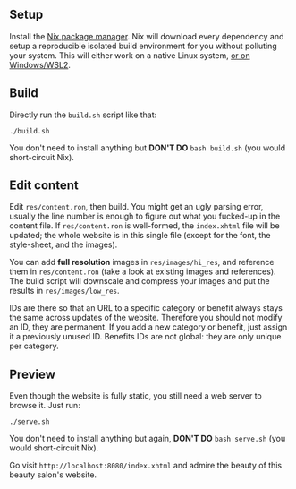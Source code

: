 ## Setup

Install the [Nix package manager](https://nixos.org/download). Nix
will download every dependency and setup a reproducible isolated build
environment for you without polluting your system. This will either
work on a native Linux system, [or on
Windows/WSL2](https://nixos.org/download/#nix-install-windows).

## Build

Directly run the `build.sh` script like that:

```
./build.sh
```

You don't need to install anything but **DON'T DO** `bash build.sh`
(you would short-circuit Nix).

## Edit content

Edit `res/content.ron`, then build. You might get an ugly parsing
error, usually the line number is enough to figure out what you
fucked-up in the content file. If `res/content.ron` is well-formed,
the `index.xhtml` file will be updated; the whole website is in this
single file (except for the font, the style-sheet, and the images).

You can add **full resolution** images in `res/images/hi_res`, and
reference them in `res/content.ron` (take a look at existing images
and references). The build script will downscale and compress your
images and put the results in `res/images/low_res`.

IDs are there so that an URL to a specific category or benefit always
stays the same across updates of the website. Therefore you should not
modify an ID, they are permanent. If you add a new category or
benefit, just assign it a previously unused ID. Benefits IDs are not
global: they are only unique per category.

## Preview

Even though the website is fully static, you still need a web server
to browse it. Just run:

```
./serve.sh
```

You don't need to install anything but again, **DON'T DO** `bash
serve.sh` (you would short-circuit Nix).

Go visit `http://localhost:8080/index.xhtml` and admire the beauty of
this beauty salon's website.
